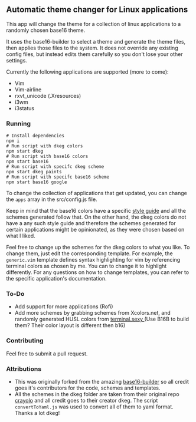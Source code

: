 ## Automatic theme changer for Linux applications

This app will change the theme for a collection of linux applications to a randomly chosen base16 theme.

It uses the base16-builder to select a theme and generate the theme files, then applies those files to the system. It does
not override any existing config files, but instead edits them carefully so you don't lose your other settings.

Currently the following applications are supported (more to come):
* Vim
* Vim-airline
* rxvt_unicode (.Xresources)
* i3wm
* i3status

### Running

  ```
  # Install dependencies
  npm i
  # Run script with dkeg colors
  npm start dkeg
  # Run script with base16 colors
  npm start base16
  # Run script with specifc dkeg scheme
  npm start dkeg paints
  # Run script with specifc base16 scheme
  npm start base16 google
  ```
To change the collection of applications that get updated, you can change the `apps` array in the src/config.js file.

Keep in mind that the base16 colors have a specific [style guide](https://github.com/chriskempson/base16/blob/master/styling.md) and all the schemes generated follow that. 
On the other hand, the dkeg colors do not have a any such style guide and therefore the schemes generated for certain applications might be opinionated, as they were chosen 
based on what I liked.

Feel free to change up the schemes for the dkeg colors to what you like. To change them, just edit the corresponding template. For example, the `generic.vim` template defines
syntax highlighting for vim by referencing terminal colors as chosen by me. You can to change it to highlight differently. For any questions on how to change templates, you can 
refer to the specific application's documentation.

### To-Do

* Add support for more applications (Rofi)
* Add more schemes by grabbing schemes from Xcolors.net, and randomly generated HUSL colors from [ terminal.sexy ](terminal.sexy) (Use B16B to build them? Their color layout is different then b16)

### Contributing

Feel free to submit a pull request.

### Attributions

* This was originally forked from the amazing [base16-builder](https://github.com/base16-builder/base16-builder) so all credit goes
it's contributors for the code, schemes and templates.
* All the schemes in the dkeg folder are taken from their original repo [crayolo](https://github.com/dkeg/crayolo) and all credit goes
to their creator dkeg. The script `convertToYaml.js` was used to convert all of them to yaml format. Thanks a lot dkeg!
